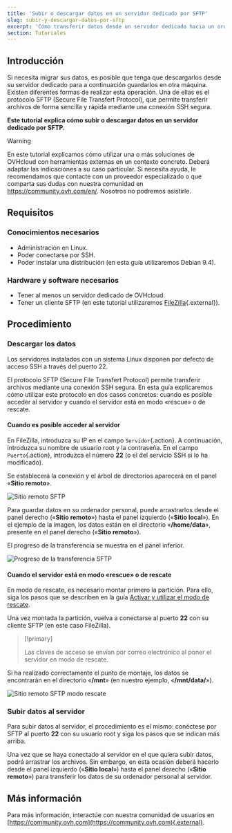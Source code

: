 ```yaml
---
title: 'Subir o descargar datos en un servidor dedicado por SFTP'
slug: subir-y-descargar-datos-por-sftp
excerpt: 'Cómo transferir datos desde un servidor dedicado hacia un ordenador personal y viceversa'
section: Tutoriales
---
```


## Introducción

Si necesita migrar sus datos, es posible que tenga que descargarlos desde su servidor dedicado para a continuación guardarlos en otra máquina. Existen diferentes formas de realizar esta operación. Una de ellas es el protocolo SFTP (Secure File Transfert Protocol), que permite transferir archivos de forma sencilla y rápida mediante una conexión SSH segura.

**Este tutorial explica cómo subir o descargar datos en un servidor dedicado por SFTP.**

> [!warning]
>
En este tutorial explicamos cómo utilizar una o más soluciones de OVHcloud con herramientas externas en un contexto concreto. Deberá adaptar las indicaciones a su caso particular. Si necesita ayuda, le recomendamos que contacte con un proveedor especializado o que comparta sus dudas con nuestra comunidad en <https://community.ovh.com/en/>. Nosotros no podremos asistirle.
>


## Requisitos


### Conocimientos necesarios

* Administración en Linux.
* Poder conectarse por SSH.
* Poder instalar una distribución (en esta guía utilizaremos Debian 9.4).


### Hardware y software necesarios

* Tener al menos un servidor dedicado de OVHcloud.
* Tener un cliente SFTP (en este tutorial utilizaremos [FileZilla](https://filezilla-project.org/){.external}).


## Procedimiento


### Descargar los datos

Los servidores instalados con un sistema Linux disponen por defecto de acceso SSH a través del puerto 22.

El protocolo SFTP (Secure File Transfert Protocol) permite transferir archivos mediante una conexión SSH segura. En esta guía explicaremos cómo utilizar este protocolo en dos casos concretos: cuando es posible acceder al servidor y cuando el servidor está en modo «rescue» o de rescate.


#### Cuando es posible acceder al servidor

En FileZilla, introduzca su IP en el campo `Servidor`{.action}. A continuación, introduzca su nombre de usuario root y la contraseña. En el campo `Puerto`{.action}, introduzca el número **22** (o el del servicio SSH si lo ha modificado).

Se establecerá la conexión y el árbol de directorios aparecerá en el panel «**Sitio remoto**».

 
![Sitio remoto SFTP](images/sftp_ds_01.png)
 

Para guardar datos en su ordenador personal, puede arrastrarlos desde el panel derecho («**Sitio remoto**») hasta el panel izquierdo («**Sitio local**»). En el ejemplo de la imagen, los datos están en el directorio «**/home/data**», presente en el panel derecho («**Sitio remoto**»).

El progreso de la transferencia se muestra en el panel inferior.

 
![Progreso de la transferencia SFTP](images/sftp_ds_02.png)


#### Cuando el servidor está en modo «rescue» o de rescate 

En modo de rescate, es necesario montar primero la partición. Para ello, siga los pasos que se describen en la guía [Activar y utilizar el modo de rescate](../modo_de_rescate/).

Una vez montada la partición, vuelva a conectarse al puerto **22** con su cliente SFTP (en este caso FileZilla).


> [!primary]
>
> Las claves de acceso se envían por correo electrónico al poner el servidor en modo de rescate.
>


Si ha realizado correctamente el punto de montaje, los datos se encontrarán en el directorio «**/mnt**» (en nuestro ejemplo, «**/mnt/data/**»).

![Sitio remoto SFTP modo rescate](images/sftp_ds_03.png)

 
### Subir datos al servidor

Para subir datos al servidor, el procedimiento es el mismo: conéctese por SFTP al puerto **22** con su usuario root y siga los pasos que se indican más arriba.

Una vez que se haya conectado al servidor en el que quiera subir datos, podrá arrastrar los archivos. Sin embargo, en esta ocasión deberá hacerlo desde el panel izquierdo («**Sitio local**») hasta el panel derecho («**Sitio remoto**») para transferir los datos de su ordenador personal al servidor.


## Más información

Para más información, interactúe con nuestra comunidad de usuarios en [https://community.ovh.com](https://community.ovh.com){.external}.
